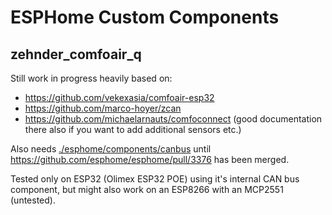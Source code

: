 # ESPHome Custom Components

## zehnder_comfoair_q
Still work in progress heavily based on:
- https://github.com/vekexasia/comfoair-esp32
- https://github.com/marco-hoyer/zcan
- https://github.com/michaelarnauts/comfoconnect (good documentation there also if you want to add additional sensors etc.)

Also needs [./esphome/components/canbus](./esphome/components/canbus) until https://github.com/esphome/esphome/pull/3376 has been merged.

Tested only on ESP32 (Olimex ESP32 POE) using it's internal CAN bus component, but might also work on an ESP8266 with an MCP2551 (untested).
